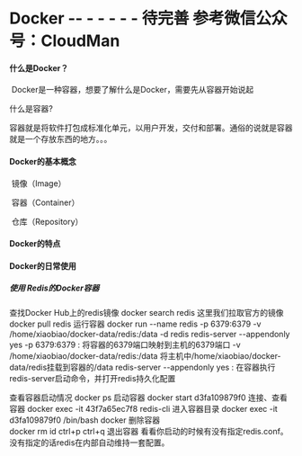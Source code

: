 # Docker    -- - - - - - 待完善  参考微信公众号：CloudMan

#### 什么是Docker？

​	Docker是一种容器，想要了解什么是Docker，需要先从容器开始说起

什么是容器?

​	容器就是将软件打包成标准化单元，以用户开发，交付和部署。通俗的说就是容器就是一个存放东西的地方。。。



#### Docker的基本概念

​	镜像（Image）

​	容器（Container）

​	仓库（Repository）

#### Docker的特点





#### Docker的日常使用

##### 	使用 Redis的Docker容器

查找Docker Hub上的redis镜像
docker search  redis
这里我们拉取官方的镜像
docker pull  redis
运行容器
docker run --name redis -p 6379:6379  -v /home/xiaobiao/docker-data/redis:/data -d redis redis-server --appendonly yes
-p 6379:6379 : 将容器的6379端口映射到主机的6379端口
-v /home/xiaobiao/docker-data/redis:/data   将主机中/home/xiaobiao/docker-data/redis挂载到容器的/data
redis-server --appendonly yes : 在容器执行redis-server启动命令，并打开redis持久化配置



查看容器启动情况
docker ps
启动容器
docker start d3fa109879f0
连接、查看容器
docker exec -it 43f7a65ec7f8 redis-cli
进入容器目录
docker exec -it d3fa109879f0 /bin/bash
docker 删除容器  
docker rm id
 ctrl+p ctrl+q 退出容器
看看你启动的时候有没有指定redis.conf。没有指定的话redis在内部自动维持一套配置。
